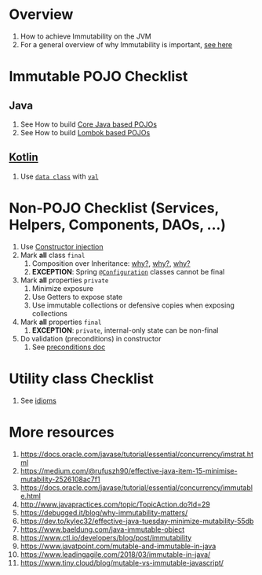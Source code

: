 # Overview

1. How to achieve Immutability on the JVM
1. For a general overview of why Immutability is important, [see here](../common/immutability.md)

# Immutable POJO Checklist

## Java

1. See How to build [Core Java based POJOs](./pojos.core.java8_17.md)
1. See How to build [Lombok based POJOs](./pojos.lombok.java8_17.md)

## [Kotlin](https://kotlinlang.org/)

1. Use [`data class`](https://kotlinlang.org/docs/data-classes.html) with [`val`](https://kotlinlang.org/docs/basic-syntax.html#variables)

# Non-POJO Checklist (Services, Helpers, Components, DAOs, ...)

1. Use [Constructor injection](./dependency_injection.md)
1. Mark **all** class `final`
    1. Composition over Inheritance: [why?](https://en.wikipedia.org/wiki/Composition_over_inheritance), [why?](https://stackoverflow.com/questions/49002/prefer-composition-over-inheritance), [why?](https://medium.com/geekculture/composition-over-inheritance-7faed1628595)
    1. **EXCEPTION**: Spring [`@Configuration`](https://docs.spring.io/spring-framework/docs/current/javadoc-api/org/springframework/context/annotation/Configuration.html) classes cannot be final
1. Mark **all** properties `private`
    1. Minimize exposure
    1. Use Getters to expose state
    1. Use immutable collections or defensive copies when exposing collections
1. Mark **all** properties `final`
    1. **EXCEPTION**: `private`, internal-only state can be non-final
1. Do validation (preconditions) in constructor
    1. See [preconditions doc](./preconditions.md)

# Utility class Checklist

1. See [idioms](./classes.utility.md)

# More resources

1. https://docs.oracle.com/javase/tutorial/essential/concurrency/imstrat.html
1. https://medium.com/@rufuszh90/effective-java-item-15-minimise-mutability-2526108ac7f1
1. https://docs.oracle.com/javase/tutorial/essential/concurrency/immutable.html
1. http://www.javapractices.com/topic/TopicAction.do?Id=29
1. https://debugged.it/blog/why-immutability-matters/
1. https://dev.to/kylec32/effective-java-tuesday-minimize-mutability-55db
1. https://www.baeldung.com/java-immutable-object
1. https://www.ctl.io/developers/blog/post/immutability
1. https://www.javatpoint.com/mutable-and-immutable-in-java
1. https://www.leadingagile.com/2018/03/immutable-in-java/
1. https://www.tiny.cloud/blog/mutable-vs-immutable-javascript/

